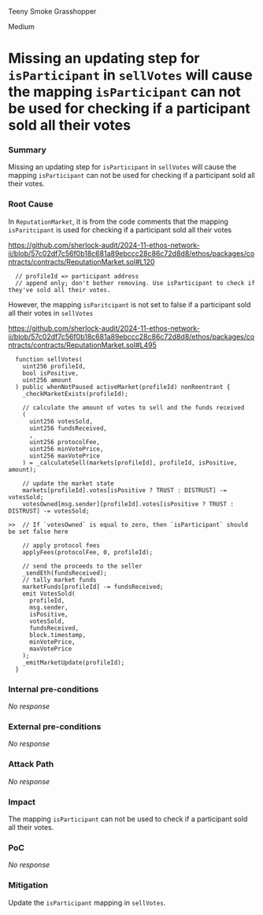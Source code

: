Teeny Smoke Grasshopper

Medium

# Missing an updating step for `isParticipant` in `sellVotes` will cause the mapping `isParticipant` can not be used for checking if a participant sold all their votes

### Summary

Missing an updating step for `isParticipant` in `sellVotes` will cause the mapping `isParticipant` can not be used for checking if a participant sold all their votes.

### Root Cause

In `ReputationMarket`, it is from the code comments that the mapping `isParitcipant` is used for checking if a participant sold all their votes

https://github.com/sherlock-audit/2024-11-ethos-network-ii/blob/57c02df7c56f0b18c681a89ebccc28c86c72d8d8/ethos/packages/contracts/contracts/ReputationMarket.sol#L120

```solidity
  // profileId => participant address
  // append only; don't bother removing. Use isParticipant to check if they've sold all their votes.
```

However, the mapping `isParitcipant` is not set to false if a participant sold all their votes in `sellVotes`

https://github.com/sherlock-audit/2024-11-ethos-network-ii/blob/57c02df7c56f0b18c681a89ebccc28c86c72d8d8/ethos/packages/contracts/contracts/ReputationMarket.sol#L495

```solidity
  function sellVotes(
    uint256 profileId,
    bool isPositive,
    uint256 amount
  ) public whenNotPaused activeMarket(profileId) nonReentrant {
    _checkMarketExists(profileId);

    // calculate the amount of votes to sell and the funds received
    (
      uint256 votesSold,
      uint256 fundsReceived,
      ,
      uint256 protocolFee,
      uint256 minVotePrice,
      uint256 maxVotePrice
    ) = _calculateSell(markets[profileId], profileId, isPositive, amount);

    // update the market state
    markets[profileId].votes[isPositive ? TRUST : DISTRUST] -= votesSold;
    votesOwned[msg.sender][profileId].votes[isPositive ? TRUST : DISTRUST] -= votesSold;

>>  // If `votesOwned` is equal to zero, then `isParticipant` should be set false here

    // apply protocol fees
    applyFees(protocolFee, 0, profileId);

    // send the proceeds to the seller
    _sendEth(fundsReceived);
    // tally market funds
    marketFunds[profileId] -= fundsReceived;
    emit VotesSold(
      profileId,
      msg.sender,
      isPositive,
      votesSold,
      fundsReceived,
      block.timestamp,
      minVotePrice,
      maxVotePrice
    );
    _emitMarketUpdate(profileId);
  }
```

### Internal pre-conditions

_No response_

### External pre-conditions

_No response_

### Attack Path

_No response_

### Impact

The mapping `isParticipant` can not be used to check if a participant sold all their votes.

### PoC

_No response_

### Mitigation

Update the `isParticipant` mapping in `sellVotes`.